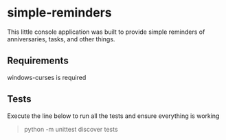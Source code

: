 # simple-reminders

This little console application was built to provide simple reminders of
anniversaries, tasks, and other things.

## Requirements

windows-curses is required

## Tests

Execute the line below to run all the tests and ensure everything is working

> python -m unittest discover tests
